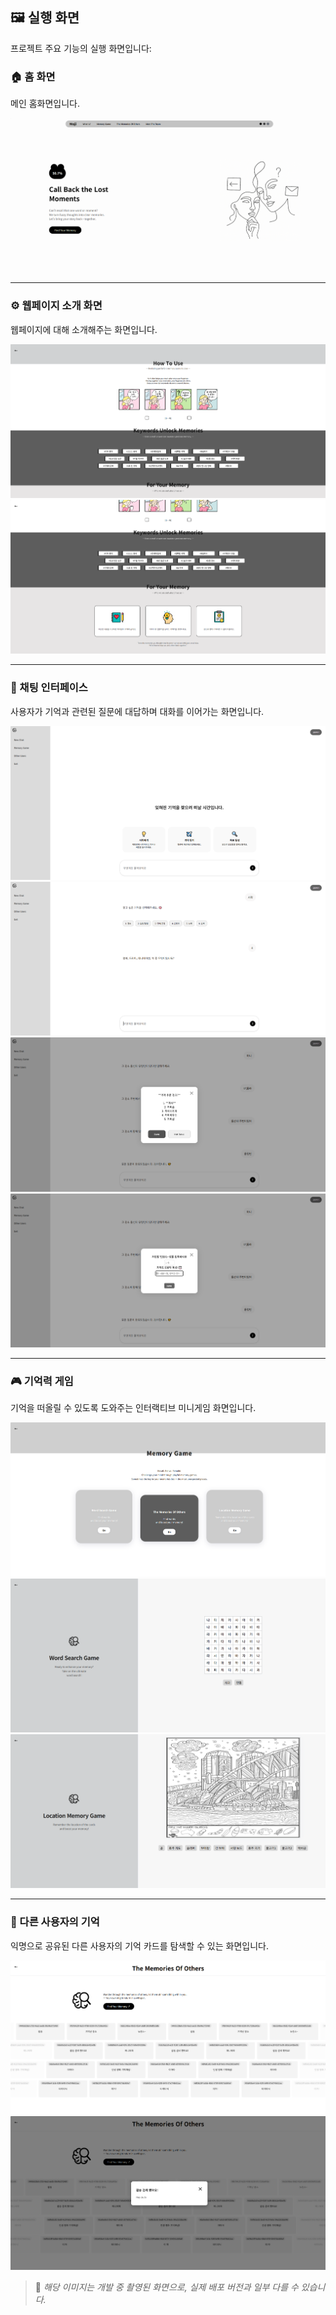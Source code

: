 ## 🖼️ 실행 화면

프로젝트 주요 기능의 실행 화면입니다:

### 🏠 홈 화면
메인 홈화면입니다.

![Home Screen](./screenshots/home.png)

---

### ⚙️ 웹페이지 소개 화면
웹페이지에 대해 소개해주는 화면입니다.

![Web Screen](./screenshots/web1.png)
![Web Screen](./screenshots/web2.png)

---

### 🧠 채팅 인터페이스  
사용자가 기억과 관련된 질문에 대답하며 대화를 이어가는 화면입니다.

![Chat Screen](./screenshots/chat1.png)
![Chat Screen](./screenshots/chat2.png)
![Chat Screen](./screenshots/chat3.png)
![Chat Screen](./screenshots/chat4.png)

---

### 🎮 기억력 게임  
기억을 떠올릴 수 있도록 도와주는 인터랙티브 미니게임 화면입니다.

![Game Screen](./screenshots/game1.png)
![Game Screen](./screenshots/game2.png)
![Game Screen](./screenshots/game3.png)

---

### 👥 다른 사용자의 기억  
익명으로 공유된 다른 사용자의 기억 카드를 탐색할 수 있는 화면입니다.

![Other Users](./screenshots/users1.png)
![Other Users](./screenshots/users2.png)

> 📌 *해당 이미지는 개발 중 촬영된 화면으로, 실제 배포 버전과 일부 다를 수 있습니다.*
